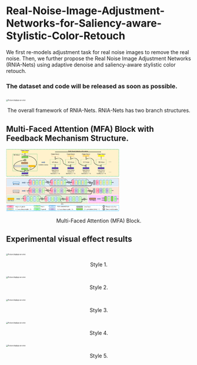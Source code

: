 # Real-Noise-Image-Adjustment-Networks-for-Saliency-aware-Stylistic-Color-Retouch
We first re-models adjustment task for real noise images to remove the real noise. Then, we further propose the Real Noise Image Adjustment Networks (RNIA-Nets) using adaptive denoise and saliency-aware stylistic color retouch.
### The dataset and code will be released as soon as possible.

<img src="https://github.com/JiangBoCS/Real-Noise-Image-Adjustment-Networks-for-Saliency-aware-Stylistic-Color-Retouch/blob/main/framework.png"
     alt="Picture displays an error."
     style="zoom:30%"/>
<center><p>The overall framework of RNIA-Nets. RNIA-Nets has two branch structures.</p></center>

## Multi-Faced Attention (MFA) Block with Feedback Mechanism Structure.
<img src="https://github.com/JiangBoCS/RNIA-Nets/blob/main/Multi-Faced%20Attention%20(MFA)%20Block%20with%20Feedback%20Mechanism%20Structure.png"
     alt="Picture displays an error."
     style="zoom:30%"/>
<center><p>Multi-Faced Attention (MFA) Block.</p></center>

## Experimental visual effect results
<img src="https://github.com/JiangBoCS/RNIA-Nets/blob/main/Noisy%20image_10_3-RNIA-Nets%20(Ours)_10_3.png"
     alt="Picture displays an error."
     style="zoom:30%"/>
<center><p>Style 1.</p></center>

 <img src="https://github.com/JiangBoCS/RNIA-Nets/blob/main/Noisy%20image_11_2-RNIA-Nets%20(Ours)_11_2.png"
     alt="Picture displays an error."
     style="zoom:30%"/>
 <center><p>Style 2.</p></center>

<img src="https://github.com/JiangBoCS/RNIA-Nets/blob/main/Noisy%20image_3_2-RNIA-Nets%20(Ours)_3_2.png"
     alt="Picture displays an error."
     style="zoom:30%"/>
 <center><p>Style 3.</p></center>
 
 <img src="https://github.com/JiangBoCS/RNIA-Nets/blob/main/Noisy%20image_2_8-RNIA-Nets%20(Ours)_2_8.png"
     alt="Picture displays an error."
     style="zoom:30%"/>
 <center><p>Style 4.</p></center>
 
  <img src="https://github.com/JiangBoCS/RNIA-Nets/blob/main/Noisy%20image_18_7-RNIA-Nets%20(Ours)_18_7.png"
     alt="Picture displays an error."
     style="zoom:30%"/>
 <center><p>Style 5.</p></center>
 

 
 
 

